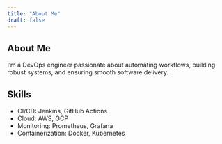 ```yaml
---
title: "About Me"
draft: false
---
```

## About Me
I’m a DevOps engineer passionate about automating workflows, building robust systems, and ensuring smooth software delivery.

## Skills
- CI/CD: Jenkins, GitHub Actions
- Cloud: AWS, GCP
- Monitoring: Prometheus, Grafana
- Containerization: Docker, Kubernetes

